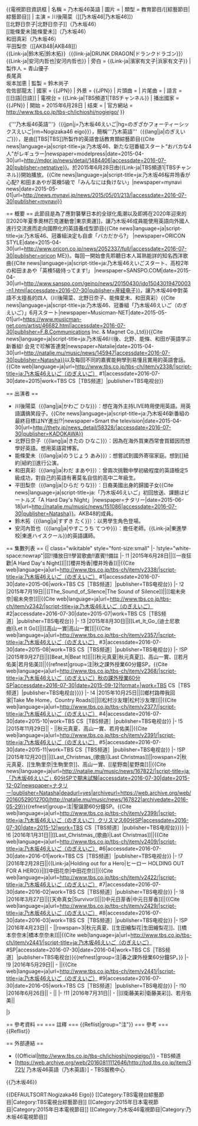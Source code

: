 {{電視節目資訊框
| 名稱       = 乃木坂46英語
| 圖片       =
| 類型       = 教育節目/[[綜藝節目|綜藝節目]]
| 主演       = 川後陽菜（[[乃木坂46|乃木坂46]]）<br />[[北野日奈子|北野日奈子]]（乃木坂46）<br />[[能條愛未|能條愛未]]（乃木坂46）<br />和田真彩（乃木坂46）<br />平田梨奈（[[AKB48|AKB48]]）<br />{{Link-ja|鈴木拓|鈴木拓}}（{{link-ja|DRUNK DRAGON|ドランクドラゴン}}）<br />{{Link-ja|安河内哲也|安河内哲也}}
| 旁白       = {{Link-ja|濱家有文子|浜家有文子}}
| 製作人     = 青山優子<br />長尾真<br />坂本加恵
| 監製       = 鈴木尚子<br />佐佐部龍太
| 國家       = {{JPN}}
| 外景       = {{JPN}}
| 片頭曲     =
| 片尾曲     =
| 語言       = [[日語|日語]]
| 電視台     = {{Link-ja|TBS頻道1|TBSチャンネル}}
| 播出國家   = {{JPN}}
| 開始       = 2015年6月28日
| 结束       =
| 官方網站   = http://www.tbs.co.jp/tbs-ch/ichioshi/nogieigo/
}}

《'''乃木坂46英語'''》（{{jpn|j=乃木坂46えいご|hg=のぎざかフォーティーシックスえいご|rm=Nogizaka46 eigo}}），簡稱'''乃木英語'''（{{lang|ja|のぎえいご}}），是由[[TBS|TBS]]所製作的英語會話教育類綜藝節目<ref name="model">{{Cite news|language=ja|script-title=ja:乃木坂46、新たな冠番組スタート“おバカな4人”がレギュラー|newspaper=modelpress|date=2015-04-30|url=http://mdpr.jp/news/detail/1484406|accessdate=2016-07-30|publisher=netnative}}</ref>。於2015年6月28日由{{Link-ja|TBS頻道1|TBSチャンネル}}開始播放。<ref name="mynavi">{{Cite news|language=ja|script-title=ja:乃木坂46桜井玲香が心配? 和田まあやが英検5級で「みんなには負けない」|newspaper=mynavi news|date=2015-05-01|url=http://news.mynavi.jp/news/2015/05/01/213/|accessdate=2016-07-30|publisher=mynavi}}</ref>

== 概要 ==
此節目是為了應對襲擊日本的全球化風潮以及即將在2020年迎來的[[2020年夏季奧林匹克運動會|東京奧運]]<ref name="tbs" />，讓乃木坂46成員能使用英語向外國人進行交流進而走向國際化的英語養成型節目<ref name="oricon">{{Cite news|language=ja|script-title=ja:乃木坂46、冠番組決定も自虐「バカだから?」 |newspaper=ORICON STYLE|date=2015-04-30|url=http://www.oricon.co.jp/news/2052337/full/|accessdate=2016-07-30|publisher=oricon ME}}</ref>。每回一開始會先聆聽日本人耳熟能詳的知名西洋歌曲<ref name="sanspo">{{Cite news|language=ja|script-title=ja:乃木坂46えいごスタート、高校2年の和田まあや「英検5級持ってます!」 |newspaper=SANSPO.COM|date=2015-04-30|url=http://www.sanspo.com/geino/news/20150430/ido15043019470003-n1.html|accessdate=2016-07-30|publisher=産経电子}}</ref><ref name="tbs" />，讓乃木坂46中對英語不太擅長的四人（川後陽菜、北野日奈子、能條愛未、和田真彩）<ref>{{Cite news|language=ja|script-title=ja:乃木坂46、冠番組「乃木坂46えいご（のぎえいご）」6月スタート|newspaper=Musicman-NET|date=2015-05-01|url=https://www.musicman-net.com/artist/46682.html|accessdate=2016-07-30|publisher=F.B.Communications Inc. & Magnet Co.,Ltd}}</ref><ref>{{Cite news|language=ja|script-title=ja:乃木坂46川後、北野、能條、和田が英語学ぶ新番組! 会見で珍解答連発|newspaper=Natalie|date=2015-04-30|url=http://natalie.mu/music/news/145947|accessdate=2016-07-30|publisher=Natasha}}</ref>以及每回不同的嘉賓能夠學到易懂且實用的英語會話。<ref name="tbs">{{Cite web|language=ja|url=http://www.tbs.co.jp/tbs-ch/item/v2338/|script-title=ja:乃木坂46えいご（のぎえいご） #1|accessdate=2016-07-30|date=2015|work=TBS CS［TBS频道］|publisher=TBS电视台}}</ref>

== 出演者 ==
* 川後陽菜（{{lang|ja|かわご ひな}}）：想在海外主持LIVE時用使用英語<ref name="model" />。用英語講搞笑段子。<ref name="tv">{{Cite news|language=ja|script-title=ja:乃木坂46新番組の最終目標はNY進出!?|newspaper=Smart the television|date=2015-04-30|url=http://thetv.jp/news_detail/58328/|accessdate=2016-07-30|publisher=KADOKAWA}}</ref>
* 北野日奈子（{{lang|ja|きたの ひなこ}}）：因為在海外買東西常會買錯因而想學好英語<ref name="tv" />。想用英語寫博客。<ref name="tv" />
* 能條愛未（{{lang|ja|のうじょう あみ}}）：想嘗試到國外寄宿家庭<ref name="mynavi" />。想到[[紐約|紐約]]進行公演。<ref name="mynavi" />
* 和田真彩（{{lang|ja|わだ まあや}}）：曾兩次挑戰中學初級程度的英語檢定5級成功，對自己的英語有著莫名自信的高中二年級生。<ref name="sanspo" />
* 平田梨奈（{{lang|ja|ひらだ りな}}）：日裔美國出身的歸國子女<ref name="hy">{{Cite news|language=ja|script-title=ja:「乃木坂46えいご」初回放送、課題はビートルズ「A Hard Day's Night」|newspaper=ナタリー|date=2015-06-18|url=http://natalie.mu/music/news/151086|accessdate=2016-07-30|publisher=Natasha}}</ref>。AKB48的成員。<ref name="hy" />
* 鈴木拓（{{lang|ja|すずき たく}}）：以男學生角色登場。<ref name="v2338" />
* 安河內哲也（{{lang|ja|やすこうち てつや}}）：擔任老師<ref name="v2338" />。{{Link-ja|東進學校|東進ハイスクール}}的英語講師。<ref name="hy" />

== 集數列表 ==
{| class="wikitable" style="font-size:small"
|-
!style="white-space:nowrap"|回!!播放日!!學習歌曲!!嘉賓!!備註
|-
!1
|2015年6月28日||[[一夜狂歡|A Hard Day's Night]]||[[櫻井玲香|櫻井玲香]]||<ref name="v2338">{{Cite web|language=ja|url=http://www.tbs.co.jp/tbs-ch/item/v2338/|script-title=ja:乃木坂46えいご（のぎえいご） #1|accessdate=2016-07-30|date=2015-06|work=TBS CS［TBS频道］|publisher=TBS电视台}}</ref>
|-
!2
|2015年7月19日||[[The_Sound_of_Silence|The Sound of Silence]]||[[堀未央奈|堀未央奈]]||<ref name="v2342">{{Cite web|language=ja|url=http://www.tbs.co.jp/tbs-ch/item/v2342/|script-title=ja:乃木坂46えいご（のぎえいご） #2|accessdate=2016-07-30|date=2015-07|work=TBS CS［TBS频道］|publisher=TBS电视台}}</ref>
|-
!3
|2015年8月30日||[[Let_It_Go_(迪士尼歌曲)|Let It Go]]||[[高山一實|高山一實]]||<ref name="v2357">{{Cite web|language=ja|url=http://www.tbs.co.jp/tbs-ch/item/v2357/|script-title=ja:乃木坂46えいご（のぎえいご） #3|accessdate=2016-07-30|date=2015-08|work=TBS CS［TBS频道］|publisher=TBS电视台}}</ref>
|-
!SP
|2015年9月27日||[[Beat_It|Beat It]]||[[秋元真夏|秋元真夏]]、高山一實、[[若月佑美|若月佑美]]||<ref name="sp" />{{refnest|group=注|秋之課外授業60分鐘SP。<ref name="sp">{{Cite web|language=ja|url=http://www.tbs.co.jp/tbs-ch/item/v2368/|script-title=ja:乃木坂46えいご（のぎえいご）秋の課外授業60分SP|accessdate=2016-07-30|date=2015-09-12|format=|work=TBS CS［TBS频道］|publisher=TBS电视台}}</ref>}}
|-
!4
|2015年10月25日||[[鄉村路帶我回家|Take Me Home，Country Roads]]||[[松村沙友理|松村沙友理]]||<ref name="v2377">{{Cite web|language=ja|url=http://www.tbs.co.jp/tbs-ch/item/v2377/|script-title=ja:乃木坂46えいご（のぎえいご） #4|accessdate=2016-07-30|date=2015-10|work=TBS CS［TBS频道］|publisher=TBS电视台}}</ref>
|-
!5
|2015年11月29日|| - ||秋元真夏、高山一實、若月佑美||<ref name="v2391">{{Cite web|language=ja|url=http://www.tbs.co.jp/tbs-ch/item/v2391/|script-title=ja:乃木坂46えいご（のぎえいご） #5|accessdate=2016-07-30|date=2015-11|work=TBS CS［TBS频道］|publisher=TBS电视台}}</ref>
|-
!SP
|2015年12月20日||[[Last_Christmas_(歌曲)|Last Christmas]]||rowspan=2|秋元真夏、[[生駒里奈|生駒里奈]]、高山一實、[[星野南|星野南]]||<ref>{{Cite news|language=ja|url=http://natalie.mu/music/news/167822/|script-title=ja:「乃木坂46えいご」60分SPで期末試験|accessdate=2016-07-30|date=2015-12-02|newspaper=ナタリー|publisher=Natasha|deadurl=yes|archiveurl=https://web.archive.org/web/20160529012700/http://natalie.mu/music/news/167822|archivedate=2016-05-29}}</ref>{{refnest|group=注|聖誕節60分鐘SP。<ref name="v2399">{{Cite web|language=ja|url=http://www.tbs.co.jp/tbs-ch/item/v2399/|script-title=ja:乃木坂46えいご（のぎえいご）クリスマス60分SP|accessdate=2016-07-30|date=2015-12|work=TBS CS［TBS频道］|publisher=TBS电视台}}</ref>}}
|-
!6
|2016年1月31日||[[Last_Christmas_(歌曲)|Last Christmas]]||<ref name="v2409">{{Cite web|language=ja|url=http://www.tbs.co.jp/tbs-ch/item/v2409/|script-title=ja:乃木坂46えいご（のぎえいご） #6|accessdate=2016-07-30|date=2016-01|work=TBS CS［TBS频道］|publisher=TBS电视台}}</ref>
|-
!7
|2016年2月28日||{{Link-ja|Holding out for a Hero|ヒーロー HOLDING OUT FOR A HERO}}||[[中田花奈|中田花奈]]||<ref name="v2422">{{Cite web|language=ja|url=http://www.tbs.co.jp/tbs-ch/item/v2422/|script-title=ja:乃木坂46えいご（のぎえいご） #7|accessdate=2016-07-30|date=2016-02|work=TBS CS［TBS频道］|publisher=TBS电视台}}</ref>
|-
!8
|2016年3月27日||[[天命真女|Survivor]]||[[中元日芽香|中元日芽香]]||<ref>{{Cite web|language=ja|url=http://www.tbs.co.jp/tbs-ch/item/v2429/|script-title=ja:乃木坂46えいご（のぎえいご） #8|accessdate=2016-07-30|date=2016-03|work=TBS CS［TBS频道］|publisher=TBS电视台}}</ref>
|-
!SP
|2016年4月23日|| - ||rowspan=3|秋元真夏、[[生田繪梨花|生田繪梨花]]、[[橋本奈奈未|橋本奈奈未]]||<ref>{{Cite web|language=ja|url=http://www.tbs.co.jp/tbs-ch/item/v2441/|script-title=ja:乃木坂46えいご（のぎえいご） #SP|accessdate=2016-07-30|date=2016-04|work=TBS CS［TBS频道］|publisher=TBS电视台}}</ref>{{refnest|group=注|春之課外授業60分鐘SP。}}
|-
!9
|2016年5月29日|| - ||<ref>{{Cite web|language=ja|url=http://www.tbs.co.jp/tbs-ch/item/v2441/|script-title=ja:乃木坂46えいご（のぎえいご） #9|accessdate=2016-07-30|date=2016-05|work=TBS CS［TBS频道］|publisher=TBS电视台}}</ref>
|-
!10
|2016年6月26日|| - ||
|-
!11
|2016年7月31日|| - ||[[衛藤美彩|衛藤美彩]]、若月佑美||

|}

== 參考資料 ==
=== 註釋 ===
{{Reflist|group="注"}}
=== 參考 ===
{{Reflist}}

== 外部連結 ==
* {{Official|http://www.tbs.co.jp/tbs-ch/ichioshi/nogieigo/}} - TBS頻道
* [https://web.archive.org/web/20160811112646/http://tod.tbs.co.jp/item/3721/ 乃木坂46英語（乃木英語）] - TBS服務中心

{{乃木坂46}}

{{DEFAULTSORT:Nogizaka46 Eigo}}
[[Category:TBS電視台綜藝節目|Category:TBS電視台綜藝節目]]
[[Category:2015年日本電視節目|Category:2015年日本電視節目]]
[[Category:乃木坂46電視節目|Category:乃木坂46電視節目]]